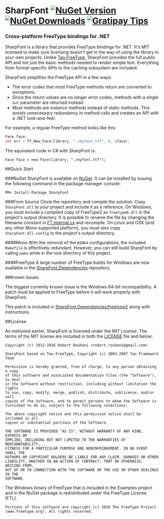 SharpFont [![NuGet Version](http://img.shields.io/nuget/vpre/SharpFont.svg)](https://www.nuget.org/packages/SharpFont) [![NuGet Downloads](http://img.shields.io/nuget/dt/SharpFont.svg)](https://www.nuget.org/packages/SharpFont) [![Gratipay Tips](https://img.shields.io/gratipay/Robmaister.svg)](https://gratipay.com/Robmaister)
=========
### Cross-platform FreeType bindings for .NET

SharpFont is a library that provides FreeType bindings for .NET. It's MIT
licensed to make sure licensing doesn't get in the way of using the library in
your own projects. Unlike [Tao.FreeType][1], SharpFont provides the full
public API and not just the basic methods needed to render simple text.
Everything from format-specific APIs to the caching subsystem are included.

SharpFont simplifies the FreeType API in a few ways:

 - The error codes that most FreeType methods return are converted to
   exceptions.
 - Since the return values are no longer error codes, methods with a single
   `out` parameter are returned instead.
 - Most methods are instance methods instead of static methods. This avoids
   unnecessary redundancy in method calls and creates an API with a .NET
   look-and-feel.

For example, a regular FreeType method looks like this:

```C
Face face;
int err = FT_New_Face(library, "./myfont.ttf", 0, &face);
```

The equivalent code in C# with SharpFont is:

```CSharp
Face face = new Face(library, "./myfont.ttf");
```

##Quick Start

###NuGet
SharpFont is available on [NuGet][2]. It can be installed by issuing the
following command in the package manager console:

```
PM> Install-Package SharpFont
```

###From Source
Clone the repository and compile the solution. Copy `SharpFont.dll` to your
project and include it as a reference. On Windows, you must include a compiled
copy of FreeType2 as `freetype6.dll` in the project's output directory. It is
possible to rename the file by changing the filename constant in
[FT.Internal.cs][3] and recompile. On Linux and OSX (and any other Mono
supported platform), you must also copy `SharpFont.dll.config` to the
project's output directory.

####Mono
With the removal of the `WIN64` configurations, the included `Makefile` is
effectively redundant. However, you can still build SharpFont by calling
`make` while in the root directory of this project.

####FreeType
A large number of FreeType builds for Windows are now available in the
[SharpFont.Dependencies][4] repository.

##Known Issues

The biggest currently known issue is the Windows 64-bit incompatibility. A
patch must be applied to FreeType before it will work properly with SharpFont.

This patch is included in [SharpFont.Dependencies/freetype2][5] along with
instructions.

##License

As metioned earlier, SharpFont is licensed under the MIT License. The terms of
the MIT license are included in both the [LICENSE][6] file and below:

```
Copyright (c) 2012-2016 Robert Rouhani <robert.rouhani@gmail.com>

SharpFont based on Tao.FreeType, Copyright (c) 2003-2007 Tao Framework Team

Permission is hereby granted, free of charge, to any person obtaining a copy
of this software and associated documentation files (the "Software"), to deal
in the Software without restriction, including without limitation the rights
to use, copy, modify, merge, publish, distribute, sublicense, and/or sell
copies of the Software, and to permit persons to whom the Software is
furnished to do so, subject to the following conditions:

The above copyright notice and this permission notice shall be included in all
copies or substantial portions of the Software.

THE SOFTWARE IS PROVIDED "AS IS", WITHOUT WARRANTY OF ANY KIND, EXPRESS OR
IMPLIED, INCLUDING BUT NOT LIMITED TO THE WARRANTIES OF MERCHANTABILITY,
FITNESS FOR A PARTICULAR PURPOSE AND NONINFRINGEMENT. IN NO EVENT SHALL THE
AUTHORS OR COPYRIGHT HOLDERS BE LIABLE FOR ANY CLAIM, DAMAGES OR OTHER
LIABILITY, WHETHER IN AN ACTION OF CONTRACT, TORT OR OTHERWISE, ARISING FROM,
OUT OF OR IN CONNECTION WITH THE SOFTWARE OR THE USE OR OTHER DEALINGS IN THE
SOFTWARE.
```

The Windows binary of FreeType that is included in the Examples project and in
the NuGet package is redistributed under the FreeType License (FTL).

```
Portions of this software are copyright (c) 2016 The FreeType Project
(www.freetype.org). All rights reserved.
```


[1]: http://taoframework.svn.sourceforge.net/viewvc/taoframework/trunk/src/Tao.FreeType/
[2]: https://nuget.org/packages/SharpFont/
[3]: SharpFont/FT.Internal.cs
[4]: https://github.com/Robmaister/SharpFont.Dependencies
[5]: https://github.com/Robmaister/SharpFont.Dependencies/tree/master/freetype2
[6]: LICENSE
